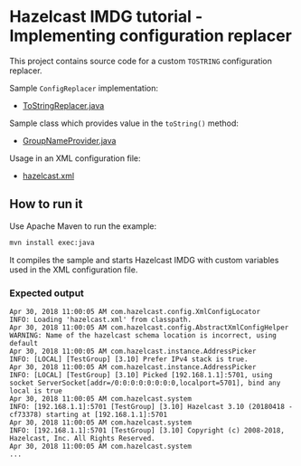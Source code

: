 # Hazelcast IMDG tutorial - Implementing configuration replacer

This project contains source code for a custom `TOSTRING` configuration replacer.

Sample `ConfigReplacer` implementation:
* [ToStringReplacer.java](src/main/java/com/hazelcast/config/replacer/ToStringReplacer.java)

Sample class which provides value in the `toString()` method:
* [GroupNameProvider.java](src/main/java/com/hazelcast/config/replacer/GroupNameProvider.java)

Usage in an XML configuration file:
* [hazelcast.xml](src/main/resources/hazelcast.xml)

## How to run it

Use Apache Maven to run the example:

```bash
mvn install exec:java
```
It compiles the sample and starts Hazelcast IMDG with custom variables used in the XML configuration file.

### Expected output

```
Apr 30, 2018 11:00:05 AM com.hazelcast.config.XmlConfigLocator
INFO: Loading 'hazelcast.xml' from classpath.
Apr 30, 2018 11:00:05 AM com.hazelcast.config.AbstractXmlConfigHelper
WARNING: Name of the hazelcast schema location is incorrect, using default
Apr 30, 2018 11:00:05 AM com.hazelcast.instance.AddressPicker
INFO: [LOCAL] [TestGroup] [3.10] Prefer IPv4 stack is true.
Apr 30, 2018 11:00:05 AM com.hazelcast.instance.AddressPicker
INFO: [LOCAL] [TestGroup] [3.10] Picked [192.168.1.1]:5701, using socket ServerSocket[addr=/0:0:0:0:0:0:0:0,localport=5701], bind any local is true
Apr 30, 2018 11:00:05 AM com.hazelcast.system
INFO: [192.168.1.1]:5701 [TestGroup] [3.10] Hazelcast 3.10 (20180418 - cf73378) starting at [192.168.1.1]:5701
Apr 30, 2018 11:00:05 AM com.hazelcast.system
INFO: [192.168.1.1]:5701 [TestGroup] [3.10] Copyright (c) 2008-2018, Hazelcast, Inc. All Rights Reserved.
Apr 30, 2018 11:00:05 AM com.hazelcast.system
...
```